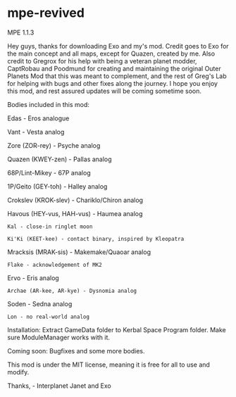 # mpe-revived
MPE 1.1.3

Hey guys, thanks for downloading Exo and my's mod. Credit goes to Exo for the main concept and all maps, except for Quazen, created by me. Also credit to Gregrox for his help with being a veteran planet modder, CaptRobau and Poodmund for creating and maintaining the original Outer Planets Mod that this was meant to complement, and the rest of Greg's Lab for helping with bugs and other fixes along the journey. I hope you enjoy this mod, and rest assured updates will be coming sometime soon.

Bodies included in this mod:

Edas - Eros analogue

Vant - Vesta analog

Zore (ZOR-rey) - Psyche analog

Quazen (KWEY-zen) - Pallas analog

68P/Lint-Mikey - 67P analog

1P/Geito (GEY-toh) - Halley analog

Crokslev (KROK-slev) - Chariklo/Chiron analog

Havous (HEY-vus, HAH-vus) - Haumea analog

	Kal - close-in ringlet moon

	Ki'Ki (KEET-kee) - contact binary, inspired by Kleopatra

Mracksis (MRAK-sis) - Makemake/Quaoar analog

	Flake - acknowledgement of MK2

Ervo - Eris analog

	Archae (AR-kee, AR-kye) - Dysnomia analog

Soden - Sedna analog

	Lon - no real-world analog

Installation: Extract GameData folder to Kerbal Space Program folder. Make sure ModuleManager works with it.

Coming soon: Bugfixes and some more bodies.

This mod is under the MIT license, meaning it is free for all to use and modify.

Thanks,
	- Interplanet Janet and Exo
